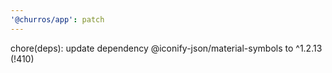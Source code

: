 ```yaml
---
'@churros/app': patch
---
```


chore(deps): update dependency @iconify-json/material-symbols to ^1.2.13  (!410)

